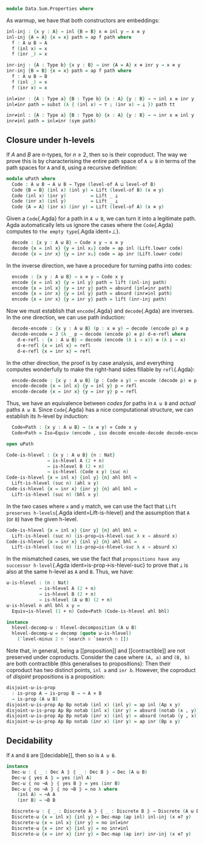 <!--
```agda
open import 1Lab.Reflection.HLevel
open import 1Lab.HLevel.Closure
open import 1Lab.HLevel.Universe
open import 1Lab.HLevel
open import 1Lab.Equiv
open import 1Lab.Path
open import 1Lab.Type

open import Data.List.Base
open import Data.Sum.Base
open import Data.Dec
```
-->

```agda
module Data.Sum.Properties where
```

As warmup, we have that both constructors are embeddings:

<!--
```agda
private variable
  a b c d : Level
  A B C D : Type a
```
-->

```agda
inl-inj : {x y : A} → inl {B = B} x ≡ inl y → x ≡ y
inl-inj {A = A} {x = x} path = ap f path where
  f : A ⊎ B → A
  f (inl x) = x
  f (inr _) = x

inr-inj : {A : Type b} {x y : B} → inr {A = A} x ≡ inr y → x ≡ y
inr-inj {B = B} {x = x} path = ap f path where
  f : A ⊎ B → B
  f (inl _) = x
  f (inr x) = x

inl≠inr : {A : Type a} {B : Type b} {x : A} {y : B} → ¬ inl x ≡ inr y
inl≠inr path = subst (λ { (inl x) → ⊤ ; (inr x) → ⊥ }) path tt

inr≠inl : {A : Type a} {B : Type b} {x : A} {y : B} → ¬ inr x ≡ inl y
inr≠inl path = inl≠inr (sym path)
```

## Closure under h-levels

If $A$ and $B$ are $n$-types, for $n \ge 2$, then so is their coproduct.
The way we prove this is by characterising the entire path space of `A ⊎
B` in terms of the path spaces for `A` and `B`, using a recursive
definition:

```agda
module ⊎Path where
  Code : A ⊎ B → A ⊎ B → Type (level-of A ⊔ level-of B)
  Code {B = B} (inl x) (inl y) = Lift (level-of B) (x ≡ y)
  Code (inl x) (inr y)         = Lift _ ⊥
  Code (inr x) (inl y)         = Lift _ ⊥
  Code {A = A} (inr x) (inr y) = Lift (level-of A) (x ≡ y)
```

Given a `Code`{.Agda} for a path in `A ⊎ B`, we can turn it into a
legitimate path. Agda automatically lets us ignore the cases where
the `Code`{.Agda} computes to `the empty type`{.Agda ident=⊥}.

```agda
  decode : {x y : A ⊎ B} → Code x y → x ≡ y
  decode {x = inl x} {y = inl x₁} code = ap inl (Lift.lower code)
  decode {x = inr x} {y = inr x₁} code = ap inr (Lift.lower code)
```

In the inverse direction, we have a procedure for turning paths into
codes:

```agda
  encode : {x y : A ⊎ B} → x ≡ y → Code x y
  encode {x = inl x} {y = inl y} path = lift (inl-inj path)
  encode {x = inl x} {y = inr y} path = absurd (inl≠inr path)
  encode {x = inr x} {y = inl y} path = absurd (inr≠inl path)
  encode {x = inr x} {y = inr y} path = lift (inr-inj path)
```

Now we must establish that `encode`{.Agda} and `decode`{.Agda} are
inverses. In the one direction, we can use path induction:

```agda
  decode-encode : {x y : A ⊎ B} (p : x ≡ y) → decode (encode p) ≡ p
  decode-encode = J (λ _ p → decode (encode p) ≡ p) d-e-refl where
    d-e-refl : {x : A ⊎ B} → decode (encode (λ i → x)) ≡ (λ i → x)
    d-e-refl {x = inl x} = refl
    d-e-refl {x = inr x} = refl
```

In the other direction, the proof is by case analysis, and everything
computes wonderfully to make the right-hand sides fillable by
`refl`{.Agda}:

```agda
  encode-decode : {x y : A ⊎ B} (p : Code x y) → encode (decode p) ≡ p
  encode-decode {x = inl x} {y = inl y} p = refl
  encode-decode {x = inr x} {y = inr y} p = refl
```

Thus, we have an equivalence between _codes for_ paths in `A ⊎ B` and
_actual_ paths `A ⊎ B`. Since `Code`{.Agda} has a nice computational
structure, we can establish its h-level by induction:

```agda
  Code≃Path : {x y : A ⊎ B} → (x ≡ y) ≃ Code x y
  Code≃Path = Iso→Equiv (encode , iso decode encode-decode decode-encode)
```

```agda
open ⊎Path

Code-is-hlevel : {x y : A ⊎ B} {n : Nat}
               → is-hlevel A (2 + n)
               → is-hlevel B (2 + n)
               → is-hlevel (Code x y) (suc n)
Code-is-hlevel {x = inl x} {inl y} {n} ahl bhl =
  Lift-is-hlevel (suc n) (ahl x y)
Code-is-hlevel {x = inr x} {inr y} {n} ahl bhl =
  Lift-is-hlevel (suc n) (bhl x y)
```

In the two cases where `x` and `y` match, we can use the fact that `Lift
preserves h-levels`{.Agda ident=Lift-is-hlevel} and the assumption that
`A` (or `B`) have the given h-level.

```agda
Code-is-hlevel {x = inl x} {inr y} {n} ahl bhl =
  Lift-is-hlevel (suc n) (is-prop→is-hlevel-suc λ x → absurd x)
Code-is-hlevel {x = inr x} {inl y} {n} ahl bhl =
  Lift-is-hlevel (suc n) (is-prop→is-hlevel-suc λ x → absurd x)
```

In the mismatched cases, we use the fact that `propositions have any
successor h-level`{.Agda ident=is-prop→is-hlevel-suc} to prove that `⊥` is
also at the same h-level as `A` and `B`. Thus, we have:

```agda
⊎-is-hlevel : (n : Nat)
            → is-hlevel A (2 + n)
            → is-hlevel B (2 + n)
            → is-hlevel (A ⊎ B) (2 + n)
⊎-is-hlevel n ahl bhl x y =
  Equiv→is-hlevel (1 + n) Code≃Path (Code-is-hlevel ahl bhl)

instance
  hlevel-decomp-⊎ : hlevel-decomposition (A ⊎ B)
  hlevel-decomp-⊎ = decomp (quote ⊎-is-hlevel)
    (`level-minus 2 ∷ `search ∷ `search ∷ [])
```

<!--
```agda
module _ {ℓ} {A : n-Type ℓ 2} where
  _ : is-hlevel (∣ A ∣ ⊎ ∣ A ∣) 5
  _ = hlevel!
```
-->

Note that, in general, being a [[proposition]] and [[contractible]]
are not preserved under coproducts. Consider the case where `(A, a)` and
`(B, b)` are both contractible (this generalises to propositions): Then
their coproduct has two distinct points, `inl a` and `inr b`. However,
the coproduct of _disjoint_ propositions is a proposition:

```agda
disjoint-⊎-is-prop
  : is-prop A → is-prop B → ¬ A × B
  → is-prop (A ⊎ B)
disjoint-⊎-is-prop Ap Bp notab (inl x) (inl y) = ap inl (Ap x y)
disjoint-⊎-is-prop Ap Bp notab (inl x) (inr y) = absurd (notab (x , y))
disjoint-⊎-is-prop Ap Bp notab (inr x) (inl y) = absurd (notab (y , x))
disjoint-⊎-is-prop Ap Bp notab (inr x) (inr y) = ap inr (Bp x y)
```

## Decidability

If `A` and `B` are [[decidable]], then so is `A ⊎ B`.

```agda
instance
  Dec-⊎ : ⦃ _ : Dec A ⦄ ⦃ _ : Dec B ⦄ → Dec (A ⊎ B)
  Dec-⊎ ⦃ yes A ⦄ = yes (inl A)
  Dec-⊎ ⦃ no ¬A ⦄ ⦃ yes B ⦄ = yes (inr B)
  Dec-⊎ ⦃ no ¬A ⦄ ⦃ no ¬B ⦄ = no λ where
    (inl A) → ¬A A
    (inr B) → ¬B B

  Discrete-⊎ : ⦃ _ : Discrete A ⦄ ⦃ _ : Discrete B ⦄ → Discrete (A ⊎ B)
  Discrete-⊎ {x = inl x} {inl y} = Dec-map (ap inl) inl-inj (x ≡? y)
  Discrete-⊎ {x = inl x} {inr y} = no inl≠inr
  Discrete-⊎ {x = inr x} {inl y} = no inr≠inl
  Discrete-⊎ {x = inr x} {inr y} = Dec-map (ap inr) inr-inj (x ≡? y)
```
